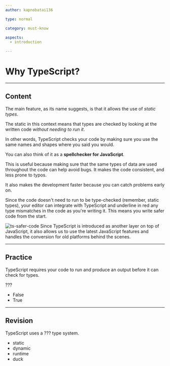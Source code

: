 ```yaml
---
author: kapnobatai136

type: normal

category: must-know

aspects:
  - introduction

---
```


# Why TypeScript?

---
## Content

The main feature, as its name suggests, is that it allows the use of *static types*. 

The static in this context means that types are checked by looking at the written code *without needing to run it*. 

In other words, TypeScript checks your code by making sure you use the same names and shapes where you said you would.

You can also think of it as a **spellchecker for JavaScript**.

This is useful because making sure that the same types of data are used throughout the code can help avoid bugs. It makes the code consistent, and less prone to typos.

It also makes the development faster because you can catch problems early on. 

Since the code doesn't need to run to be type-checked (remember, static types), your editor can integrate with TypeScript and underline in red any type mismatches in the code as you're writing it. This means you write safer code from the start.

![ts-safer-code](https://img.enkipro.com/1dca4c660ac1affdf9e903db249599ef.png)
Since TypeScript is introduced as another layer on top of JavaScript, it also allows us to use the latest JavaScript features and handles the conversion for old platforms behind the scenes.

---
## Practice

TypeScript requires your code to run and produce an output before it can check for types.

???

* False
* True

---
## Revision

TypeScript uses a ??? type system.

* static
* dynamic
* runtime
* duck
